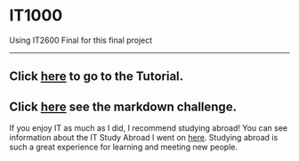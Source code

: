 # IT1000
Using IT2600 Final for this final project

---
Click [here](https://github.com/byu26/IT1000/blob/master/gittutorial.md) to go to the Tutorial.
---
Click [here](https://github.com/byu26/IT1000/blob/master/Markdown.md) see the markdown challenge.
---

If you enjoy IT as much as I did, I recommend studying abroad! You can see information about the IT Study Abroad I went on [here](https://engineering.missouri.edu/academics/it/study-abroad-it/). Studying abroad is such a great experience for learning and meeting new people. 